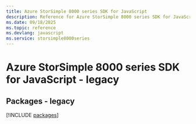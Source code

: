 ```yaml
---
title: Azure StorSimple 8000 series SDK for JavaScript
description: Reference for Azure StorSimple 8000 series SDK for JavaScript
ms.date: 09/18/2025
ms.topic: reference
ms.devlang: javascript
ms.service: storsimple8000series
---
```

# Azure StorSimple 8000 series SDK for JavaScript - legacy
## Packages - legacy
[!INCLUDE [packages](storsimple-8000-series-index.md)]